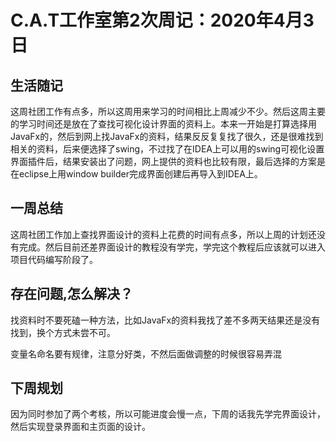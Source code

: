 # C.A.T工作室第2次周记：2020年4月3日

## 生活随记

这周社团工作有点多，所以这周用来学习的时间相比上周减少不少。然后这周主要的学习时间还是放在了查找可视化设计界面的资料上。本来一开始是打算选择用JavaFx的，然后到网上找JavaFx的资料，结果反反复复找了很久，还是很难找到相关的资料，后来便选择了swing，不过找了在IDEA上可以用的swing可视化设置界面插件后，结果安装出了问题，网上提供的资料也比较有限，最后选择的方案是在eclipse上用window builder完成界面创建后再导入到IDEA上。



## 一周总结

这周社团工作加上查找界面设计的资料上花费的时间有点多，所以上周的计划还没有完成。然后目前还差界面设计的教程没有学完，学完这个教程后应该就可以进入项目代码编写阶段了。





## 存在问题,怎么解决？

找资料时不要死磕一种方法，比如JavaFx的资料我找了差不多两天结果还是没有找到，换个方式未尝不可。

变量名命名要有规律，注意分好类，不然后面做调整的时候很容易弄混

## 下周规划

因为同时参加了两个考核，所以可能进度会慢一点，下周的话我先学完界面设计，然后实现登录界面和主页面的设计。
